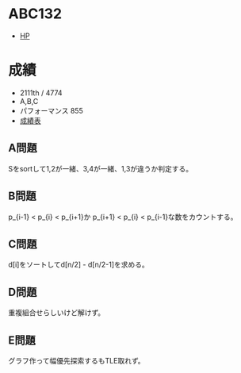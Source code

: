 # ABC132

- [HP](https://atcoder.jp/contests/abc132)

# 成績

- 2111th / 4774
- A,B,C
- パフォーマンス 855
- [成績表](https://atcoder.jp/users/takamii228/history/share/abc132)

## A問題

Sをsortして1,2が一緒、3,4が一緒、1,3が違うか判定する。

## B問題

p_{i-1} < p_{i} < p_{i+1}か p_{i+1} < p_{i} < p_{i-1}な数をカウントする。

## C問題

d[i]をソートしてd[n/2] - d[n/2-1]を求める。

## D問題

重複組合せらしいけど解けず。

## E問題

グラフ作って幅優先探索するもTLE取れず。
